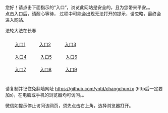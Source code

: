 您好！请点击下面指示的“入口”，浏览此网站是安全的，且为您带来平安。。 <br/>
点击入口后，请耐心等待， 过程中可能会出现无法打开的提示，请忽略，最终会进入网站. </br>

法轮大法在长春<br/>
<div style="padding:10px"><a style="margin:20px" target="_blank" href="https://dvcbia2kc4v1n.cloudfront.net/2Qpsp?ymrjuzq" id="ccLink1" rel="nofollow">入口1</a> <a target="_blank" style="margin:20px" href="https://d200onm9tlyrne.cloudfront.net/2Qpsp?zosdr" id="ccLink2" rel="nofollow">入口2</a> <a style="margin:20px" target="_blank" href="https://d2zoxacmkn8jyv.cloudfront.net/2Qpsp?lijypddq" id="ccLink3" rel="nofollow">入口3</a></div>

<div style="padding:10px" ><a style="margin:20px" target="_blank" href="https://dvcbia2kc4v1n.cloudfront.net/2Qpsp?ymrjuzq" id="ccLink4" rel="nofollow">入口4</a> <a style="margin:20px" href="https://d200onm9tlyrne.cloudfront.net/2Qpsp?zosdr" target="_blank" id="ccLink5" rel="nofollow">入口5</a> <a style="margin:20px" href="https://d2zoxacmkn8jyv.cloudfront.net/2Qpsp?lijypddq" target="_blank" id="ccLink6" rel="nofollow">入口6</a></div>

<div style="padding:10px"><a style="margin:20px" target="_blank" href="https://dvcbia2kc4v1n.cloudfront.net/2Qpsp?ymrjuzq" id="ccLink7" rel="nofollow">入口7</a> <a style="margin:20px" href="https://d200onm9tlyrne.cloudfront.net/2Qpsp?zosdr" target="_blank" id="ccLink8" rel="nofollow">入口8</a> <a style="margin:20px" target="_blank" href="https://d2zoxacmkn8jyv.cloudfront.net/2Qpsp?lijypddq" id="ccLink9" rel="nofollow">入口9</a></div>

<br/>



请复制并记住免翻墙网址 https://github.com/yntd/changchunzx (http后一定要加s)，在电脑或手机的浏览器均可访问。。<br/>

微信如提示停止访问该网页，须先点击右上角，选择浏览器打开。
